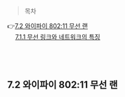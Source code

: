 > 목차

👉[7.2 와이파이 802:11 무선 랜](#72-와이파이-80211-무선-랜)　   
　   [7.1.1 무선 링크와 네트워크의 특징](#711-무선-링크와-네트워크의-특징)　   　   
  
　   
　   

## 7.2 와이파이 802:11 무선 랜


